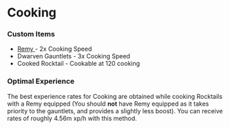 # Cooking

### Custom Items

* [Remy ](https://bso-wiki.oldschool.gg/custom-items/pets)- 2x Cooking Speed
* Dwarven Gauntlets - 3x Cooking Speed
* Cooked Rocktail - Cookable at 120 cooking

### Optimal Experience

The best experience rates for Cooking are obtained while cooking Rocktails with a Remy equipped (You should **not** have Remy equipped as it takes priority to the gauntlets, and provides a slightly less boost). You can receive rates of roughly 4.56m xp/h with this method.
